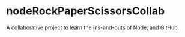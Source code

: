 # nodeRockPaperScissorsCollab
A collaborative project to learn the ins-and-outs of Node, and GitHub.
